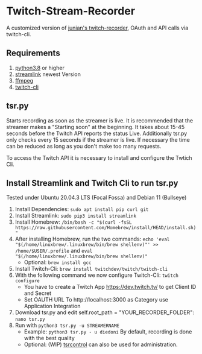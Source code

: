 # Twitch-Stream-Recorder
A customized version of [junian's twitch-recorder](https://gist.github.com/junian/b41dd8e544bf0e3980c971b0d015f5f6), OAuth and API calls via twitch-cli.

## Requirements
1. [python3.8](https://www.python.org/downloads/release/python-380/) or higher  
2. [streamlink](https://streamlink.github.io/) newest Version
3. [ffmpeg](https://ffmpeg.org/) 
4. [twitch-cli](https://github.com/twitchdev/twitch-cli)

## tsr.py
Starts recording as soon as the streamer is live. It is recommended that the streamer makes a "Starting soon" at the beginning. 
It takes about 15-45 seconds before the Twitch API reports the status Live. Additionally tsr.py only checks every 15 seconds if 
the streamer is live. If necessary the time can be reduced as long as you don't make too many requests.

To access the Twitch API it is necessary to install and configure the Twtich Cli. 

## Install Streamlink and Twitch Cli to run tsr.py
Tested under Ubuntu 20.04.3 LTS (Focal Fossa) and Debian 11 (Bullseye)
1) Install Dependencies: `sudo apt install pip curl git`
2) Install Streamlink: `sudo pip3 install streamlink`
3) Install Homebrew: 
`/bin/bash -c "$(curl -fsSL https://raw.githubusercontent.com/Homebrew/install/HEAD/install.sh)"`
4) After installing Homebrew, run the two commands: `echo 'eval "$(/home/linuxbrew/.linuxbrew/bin/brew shellenv)"' >> /home/$USER/.profile`
   and `eval "$(/home/linuxbrew/.linuxbrew/bin/brew shellenv)"`
   - Optional: `brew install gcc`
5) Install Twitch-Cli: `brew install twitchdev/twitch/twitch-cli`
6) With the following command we now configure Twitch-Cli: `twitch configure`
	- You have to create a Twitch App https://dev.twitch.tv/ to get Client ID and Secret
	- Set OAUTH URL To http://localhost:3000 as Category use Application Integration
7) Download tsr.py and edit self.root_path = "YOUR_RECORDER_FOLDER": `nano tsr.py`
8) Run with `python3 tsr.py -u STREAMERNAME`
	- Example: `python3 tsr.py - u diedoni` By default, recording is done with the best quality
	- Optional: (WIP) [tsrcontrol](https://github.com/DravenTec/tsrcontrol) can also be used for administration.
